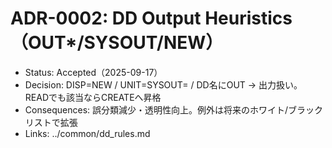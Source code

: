 # ADR-0002: DD Output Heuristics（OUT*/SYSOUT/NEW）
- Status: Accepted（2025-09-17）
- Decision: DISP=NEW / UNIT=SYSOUT= / DD名にOUT → 出力扱い。READでも該当ならCREATEへ昇格
- Consequences: 誤分類減少・透明性向上。例外は将来のホワイト/ブラックリストで拡張
- Links: ../common/dd_rules.md
